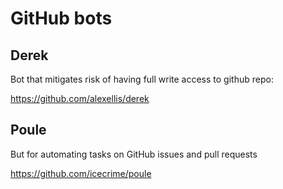 # GitHub bots

## Derek

Bot that mitigates risk of having full write access to github repo:

https://github.com/alexellis/derek

## Poule

But for automating tasks on GitHub issues and pull requests

https://github.com/icecrime/poule
